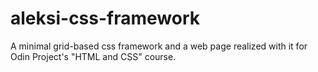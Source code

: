 # aleksi-css-framework
A minimal grid-based css framework and a web page realized with it for Odin Project's "HTML and CSS" course.
